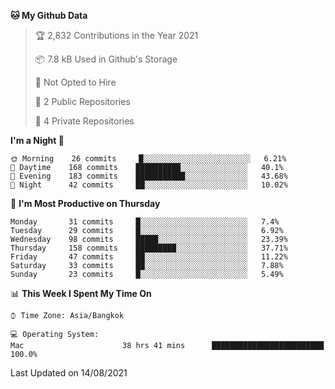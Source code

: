 <!--START_SECTION:waka-->
**🐱 My Github Data** 

> 🏆 2,832 Contributions in the Year 2021
 > 
> 📦 7.8 kB Used in Github's Storage 
 > 
> 🚫 Not Opted to Hire
 > 
> 📜 2 Public Repositories 
 > 
> 🔑 4 Private Repositories  
 > 
**I'm a Night 🦉** 

```text
🌞 Morning    26 commits     █░░░░░░░░░░░░░░░░░░░░░░░░   6.21% 
🌆 Daytime    168 commits    ██████████░░░░░░░░░░░░░░░   40.1% 
🌃 Evening    183 commits    ███████████░░░░░░░░░░░░░░   43.68% 
🌙 Night      42 commits     ██░░░░░░░░░░░░░░░░░░░░░░░   10.02%

```
📅 **I'm Most Productive on Thursday** 

```text
Monday       31 commits     █░░░░░░░░░░░░░░░░░░░░░░░░   7.4% 
Tuesday      29 commits     █░░░░░░░░░░░░░░░░░░░░░░░░   6.92% 
Wednesday    98 commits     █████░░░░░░░░░░░░░░░░░░░░   23.39% 
Thursday     158 commits    █████████░░░░░░░░░░░░░░░░   37.71% 
Friday       47 commits     ██░░░░░░░░░░░░░░░░░░░░░░░   11.22% 
Saturday     33 commits     ██░░░░░░░░░░░░░░░░░░░░░░░   7.88% 
Sunday       23 commits     █░░░░░░░░░░░░░░░░░░░░░░░░   5.49%

```


📊 **This Week I Spent My Time On** 

```text
⌚︎ Time Zone: Asia/Bangkok

💻 Operating System: 
Mac                      38 hrs 41 mins      █████████████████████████   100.0%

```


 Last Updated on 14/08/2021
<!--END_SECTION:waka-->